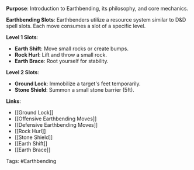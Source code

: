 **Purpose**: Introduction to Earthbending, its philosophy, and core mechanics.

**Earthbending Slots**: Earthbenders utilize a resource system similar to D&D spell slots. Each move consumes a slot of a specific level.

**Level 1 Slots**:
- **Earth Shift**: Move small rocks or create bumps.
- **Rock Hurl**: Lift and throw a small rock.
- **Earth Brace**: Root yourself for stability.

**Level 2 Slots**:
- **Ground Lock**: Immobilize a target's feet temporarily.
- **Stone Shield**: Summon a small stone barrier (5ft).


**Links**:
- [[Ground Lock]]
- [[Offensive Earthbending Moves]]
- [[Defensive Earthbending Moves]]
- [[Rock Hurl]]
- [[Stone Shield]]
- [[Earth Shift]]
- [[Earth Brace]]

Tags:
#Earthbending